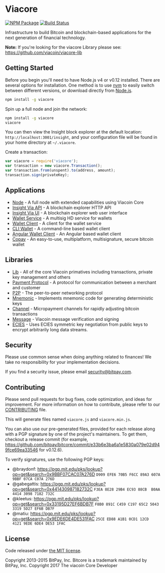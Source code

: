 Viacore
=======

[![NPM Package](https://img.shields.io/npm/v/viacore.svg?style=flat-square)](https://www.npmjs.org/package/viacore)
[![Build Status](https://img.shields.io/travis/viacoin/viacore.svg?branch=master&style=flat-square)](https://travis-ci.org/viacoin/viacore)

Infrastructure to build Bitcoin and blockchain-based applications for the next generation of financial technology.

**Note:** If you're looking for the viacore Library please see: https://github.com/viacoin/viacore-lib

## Getting Started

Before you begin you'll need to have Node.js v4 or v0.12 installed. There are several options for installation. One method is to use [nvm](https://github.com/creationix/nvm) to easily switch between different versions, or download directly from [Node.js](https://nodejs.org/).

```bash
npm install -g viacore
```

Spin up a full node and join the network:

```bash
npm install -g viacore
viacore
```

You can then view the Insight block explorer at the default location: `http://localhost:3001/insight`, and your configuration file will be found in your home directory at `~/.viacore`.

Create a transaction:
```js
var viacore = require('viacore');
var transaction = new viacore.Transaction();
var transaction.from(unspent).to(address, amount);
transaction.sign(privateKey);
```

## Applications

- [Node](https://github.com/viacoin/viacore-node) - A full node with extended capabilities using Viacoin Core
- [Insight Via API](https://github.com/viacoin/insight-api) - A blockchain explorer HTTP API
- [Insight Via UI](https://github.com/viacoin/insight) - A blockchain explorer web user interface
- [Wallet Service](https://github.com/bitpay/bitcore-wallet-service) - A multisig HD service for wallets
- [Wallet Client](https://github.com/bitpay/bitcore-wallet-client) - A client for the wallet service
- [CLI Wallet](https://github.com/bitpay/bitcore-wallet) - A command-line based wallet client
- [Angular Wallet Client](https://github.com/bitpay/angular-bitcore-wallet-client) - An Angular based wallet client
- [Copay](https://github.com/bitpay/copay) - An easy-to-use, multiplatform, multisignature, secure bitcoin wallet

## Libraries

- [Lib](https://github.com/viacoin/viacore-lib) - All of the core Viacoin primatives including transactions, private key management and others
- [Payment Protocol](https://github.com/bitpay/bitcore-payment-protocol) - A protocol for communication between a merchant and customer
- [P2P](https://github.com/viacoin/viacore-p2p) - The peer-to-peer networking protocol
- [Mnemonic](https://github.com/bitpay/bitcore-mnemonic) - Implements mnemonic code for generating deterministic keys
- [Channel](https://github.com/bitpay/bitcore-channel) - Micropayment channels for rapidly adjusting bitcoin transactions
- [Message](https://github.com/viacoin/viacore-message) - Viacoin message verification and signing
- [ECIES](https://github.com/bitpay/bitcore-ecies) - Uses ECIES symmetric key negotiation from public keys to encrypt arbitrarily long data streams.


## Security

Please use common sense when doing anything related to finances! We take no responsibility for your implementation decisions.

If you find a security issue, please email security@bitpay.com.

## Contributing

Please send pull requests for bug fixes, code optimization, and ideas for improvement. For more information on how to contribute, please refer to our [CONTRIBUTING](https://github.com/viacoin/viacore/blob/master/CONTRIBUTING.md) file.

This will generate files named `viacore.js` and `viacore.min.js`.

You can also use our pre-generated files, provided for each release along with a PGP signature by one of the project's maintainers. To get them, checkout a release commit (for example, https://github.com/bitpay/bitcore/commit/e33b6e3ba6a1e5830a079e02d949fce69ea33546 for v0.12.6).

To verify signatures, use the following PGP keys:
- @braydonf: https://pgp.mit.edu/pks/lookup?op=get&search=0x9BBF07CAC07A276D `D909 EFE6 70B5 F6CC 89A3 607A 9BBF 07CA C07A 276D`
- @gabegattis: https://pgp.mit.edu/pks/lookup?op=get&search=0x441430987182732C `F3EA 8E28 29B4 EC93 88CB  B0AA 4414 3098 7182 732C`
- @kleetus: https://pgp.mit.edu/pks/lookup?op=get&search=0x33195D27EF6BDB7F `F8B0 891C C459 C197 65C2 5043 3319 5D27 EF6B DB7F`
- @matiu: https://pgp.mit.edu/pks/lookup?op=get&search=0x9EDE6DE4DE531FAC `25CE ED88 A1B1 0CD1 12CD  4121 9EDE 6DE4 DE53 1FAC`

## License

Code released under [the MIT license](https://github.com/viacoin/viacore/blob/master/LICENSE).

Copyright 2013-2015 BitPay, Inc. Bitcore is a trademark maintained by BitPay, Inc.
Copyright 2017 The viacoin Core Developer